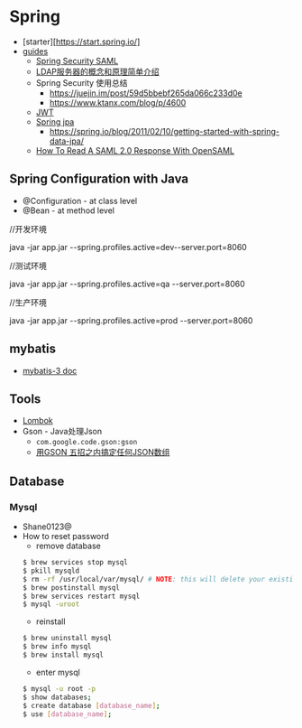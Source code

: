 # Spring
- [starter][https://start.spring.io/]
- [guides](https://spring.io/guides)
    - [Spring Security SAML](http://projects.spring.io/spring-security-saml/#quick-start)
    - [LDAP服务器的概念和原理简单介绍](http://seanlook.com/2015/01/15/openldap_introduction/)
    - Spring Security 使用总结
        - https://juejin.im/post/59d5bbebf265da066c233d0e
        - https://www.ktanx.com/blog/p/4600
    - [JWT](https://jwt.io/)
    - [Spring jpa](https://docs.spring.io/spring-data/jpa/docs/2.1.3.RELEASE/reference/html/)
        - https://spring.io/blog/2011/02/10/getting-started-with-spring-data-jpa/
    - [How To Read A SAML 2.0 Response With OpenSAML](http://sureshatt.blogspot.com/2012/11/how-to-read-saml-20-response-with.html)

## Spring Configuration with Java
- @Configuration - at class level
- @Bean - at method level

//开发环境

java -jar app.jar --spring.profiles.active=dev--server.port=8060

//测试环境

java -jar app.jar --spring.profiles.active=qa --server.port=8060

//生产环境

java -jar app.jar --spring.profiles.active=prod --server.port=8060


## mybatis
- [mybatis-3 doc](http://www.mybatis.org/mybatis-3/zh/index.html)

## Tools
- [Lombok](https://projectlombok.org/features/all)
- Gson - Java处理Json
    - `com.google.code.gson:gson`
    - [用GSON 五招之内搞定任何JSON数组](https://www.cnblogs.com/jianyungsun/p/6647203.html)

## Database

### Mysql
- Shane0123@
- How to reset password
    - remove database
    ```bash
    $ brew services stop mysql
    $ pkill mysqld
    $ rm -rf /usr/local/var/mysql/ # NOTE: this will delete your existing database!!!
    $ brew postinstall mysql
    $ brew services restart mysql
    $ mysql -uroot
    ```
    - reinstall
    ```bash
    $ brew uninstall mysql
    $ brew info mysql
    $ brew install mysql
    ```
    - enter mysql
    ```bash
    $ mysql -u root -p
    $ show databases;
    $ create database [database_name];
    $ use [database_name];
    ```
